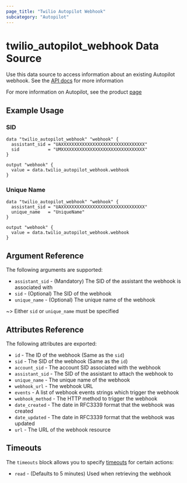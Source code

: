 ```yaml
---
page_title: "Twilio Autopilot Webhook"
subcategory: "Autopilot"
---
```


# twilio_autopilot_webhook Data Source

Use this data source to access information about an existing Autopilot webhook. See the [API docs](https://www.twilio.com/docs/autopilot/api/event-webhooks) for more information

For more information on Autopilot, see the product [page](https://www.twilio.com/autopilot)

## Example Usage

### SID

```hcl
data "twilio_autopilot_webhook" "webhook" {
  assistant_sid = "UAXXXXXXXXXXXXXXXXXXXXXXXXXXXXXXXX"
  sid           = "UMXXXXXXXXXXXXXXXXXXXXXXXXXXXXXXXX"
}

output "webhook" {
  value = data.twilio_autopilot_webhook.webhook
}
```

### Unique Name

```hcl
data "twilio_autopilot_webhook" "webhook" {
  assistant_sid = "UAXXXXXXXXXXXXXXXXXXXXXXXXXXXXXXXX"
  unique_name   = "UniqueName"
}

output "webhook" {
  value = data.twilio_autopilot_webhook.webhook
}
```

## Argument Reference

The following arguments are supported:

- `assistant_sid` - (Mandatory) The SID of the assistant the webhook is associated with
- `sid` - (Optional) The SID of the webhook
- `unique_name` - (Optional) The unique name of the webhook

~> Either `sid` or `unique_name` must be specified

## Attributes Reference

The following attributes are exported:

- `id` - The ID of the webhook (Same as the `sid`)
- `sid` - The SID of the webhook (Same as the `id`)
- `account_sid` - The account SID associated with the webhook
- `assistant_sid` - The SID of the assistant to attach the webhook to
- `unique_name` - The unique name of the webhook
- `webhook_url` - The webhook URL
- `events` - A list of webhook events strings which trigger the webhook
- `webhook_method` - The HTTP method to trigger the webhook
- `date_created` - The date in RFC3339 format that the webhook was created
- `date_updated` - The date in RFC3339 format that the webhook was updated
- `url` - The URL of the webhook resource

## Timeouts

The `timeouts` block allows you to specify [timeouts](https://www.terraform.io/docs/configuration/resources.html#timeouts) for certain actions:

- `read` - (Defaults to 5 minutes) Used when retrieving the webhook
